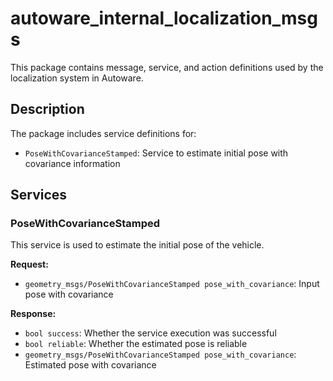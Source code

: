 # autoware_internal_localization_msgs

This package contains message, service, and action definitions used by the localization system in Autoware.

## Description

The package includes service definitions for:

- `PoseWithCovarianceStamped`: Service to estimate initial pose with covariance information

## Services

### PoseWithCovarianceStamped

This service is used to estimate the initial pose of the vehicle.

**Request:**

- `geometry_msgs/PoseWithCovarianceStamped pose_with_covariance`: Input pose with covariance

**Response:**

- `bool success`: Whether the service execution was successful
- `bool reliable`: Whether the estimated pose is reliable
- `geometry_msgs/PoseWithCovarianceStamped pose_with_covariance`: Estimated pose with covariance
